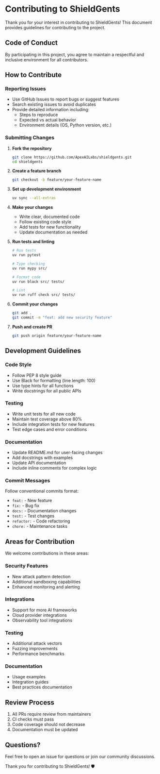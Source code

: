 # Contributing to ShieldGents

Thank you for your interest in contributing to ShieldGents! This document provides guidelines for contributing to the project.

## Code of Conduct

By participating in this project, you agree to maintain a respectful and inclusive environment for all contributors.

## How to Contribute

### Reporting Issues

- Use GitHub Issues to report bugs or suggest features
- Search existing issues to avoid duplicates
- Provide detailed information including:
  - Steps to reproduce
  - Expected vs actual behavior
  - Environment details (OS, Python version, etc.)

### Submitting Changes

1. **Fork the repository**
   ```bash
   git clone https://github.com/ApexAILabs/shieldgents.git
   cd shieldgents
   ```

2. **Create a feature branch**
   ```bash
   git checkout -b feature/your-feature-name
   ```

3. **Set up development environment**
   ```bash
   uv sync --all-extras
   ```

4. **Make your changes**
   - Write clear, documented code
   - Follow existing code style
   - Add tests for new functionality
   - Update documentation as needed

5. **Run tests and linting**
   ```bash
   # Run tests
   uv run pytest

   # Type checking
   uv run mypy src/

   # Format code
   uv run black src/ tests/

   # Lint
   uv run ruff check src/ tests/
   ```

6. **Commit your changes**
   ```bash
   git add .
   git commit -m "feat: add new security feature"
   ```

7. **Push and create PR**
   ```bash
   git push origin feature/your-feature-name
   ```

## Development Guidelines

### Code Style

- Follow PEP 8 style guide
- Use Black for formatting (line length: 100)
- Use type hints for all functions
- Write docstrings for all public APIs

### Testing

- Write unit tests for all new code
- Maintain test coverage above 80%
- Include integration tests for new features
- Test edge cases and error conditions

### Documentation

- Update README.md for user-facing changes
- Add docstrings with examples
- Update API documentation
- Include inline comments for complex logic

### Commit Messages

Follow conventional commits format:
- `feat:` - New feature
- `fix:` - Bug fix
- `docs:` - Documentation changes
- `test:` - Test changes
- `refactor:` - Code refactoring
- `chore:` - Maintenance tasks

## Areas for Contribution

We welcome contributions in these areas:

### Security Features
- New attack pattern detection
- Additional sandboxing capabilities
- Enhanced monitoring and alerting

### Integrations
- Support for more AI frameworks
- Cloud provider integrations
- Observability tool integrations

### Testing
- Additional attack vectors
- Fuzzing improvements
- Performance benchmarks

### Documentation
- Usage examples
- Integration guides
- Best practices documentation

## Review Process

1. All PRs require review from maintainers
2. CI checks must pass
3. Code coverage should not decrease
4. Documentation must be updated

## Questions?

Feel free to open an issue for questions or join our community discussions.

Thank you for contributing to ShieldGents! 🛡️
